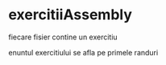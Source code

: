 # exercitiiAssembly


fiecare fisier contine un exercitiu

enuntul exercitiului se afla pe primele randuri

